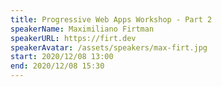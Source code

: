 ```yaml
---
title: Progressive Web Apps Workshop - Part 2
speakerName: Maximiliano Firtman
speakerURL: https://firt.dev
speakerAvatar: /assets/speakers/max-firt.jpg
start: 2020/12/08 13:00
end: 2020/12/08 15:30
---
```

